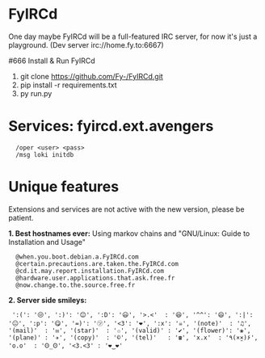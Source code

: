 FyIRCd
======

One day maybe FyIRCd will be a full-featured IRC server, for now it's just a playground. (Dev server irc://home.fy.to:6667)

#666 Install & Run FyIRCd
1. git clone https://github.com/Fy-/FyIRCd.git
2. pip install -r requirements.txt
3. py run.py

# Services: fyircd.ext.avengers
```
  /oper <user> <pass>
  /msg loki initdb
```

# Unique features
Extensions and services are not active with the new version, please be patient.

__1. Best hostnames ever:__ Using markov chains and "GNU/Linux: Guide to Installation and Usage"
```
  @when.you.boot.debian.a.FyIRCd.com
  @certain.precautions.are.taken.the.FyIRCd.com
  @cd.it.may.report.installation.FyIRCd.com
  @hardware.user.applications.that.ask.free.fr
  @now.change.to.the.source.free.fr
```
__2. Server side smileys:__
```
 ':(': '😒', ':)': '😊', ':D': '😃', '>.<'  : '😆', '^^': '😄', ':|': '😐', ':p': '😋', '=)': '㋡', '<3': '❤', ':x': '☠', '(note)'  : '♫', '(mail)'  : '✉', '(star)'  : '✩', '(valid)' : '✔', '(flower)': '❀', '(plane)' : '✈', '(copy)'  : '©', '(tel)'   : '☎', 'x.x'  : '٩(×̯×)۶', 'o.o'  : 'Ꙩ_Ꙩ', '<3.<3' : '❤‿❤'
```


